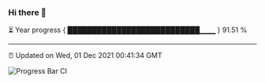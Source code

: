 ### Hi there 👋

⏳ Year progress { ███████████████████████████▁▁▁ } 91.51 %

---

⏰ Updated on Wed, 01 Dec 2021 00:41:34 GMT

![Progress Bar CI](https://github.com/liununu/liununu/workflows/Progress%20Bar%20CI/badge.svg)

